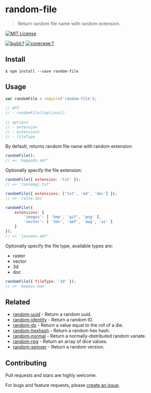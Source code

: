 # random-file

> Return random file name with random extension.


[![MIT License](https://img.shields.io/badge/license-MIT_License-green.svg?style=flat-square)](https://github.com/mock-end/random-file/blob/master/LICENSE)
  
[![build:?](https://img.shields.io/travis/mock-end/random-file/master.svg?style=flat-square)](https://travis-ci.org/mock-end/random-file)
[![coverage:?](https://img.shields.io/coveralls/mock-end/random-file/master.svg?style=flat-square)](https://coveralls.io/github/mock-end/random-file)
  
  
## Install
  
```
$ npm install --save random-file 
```
  
## Usage
  
```js
var randomFile = require('random-file');
  
// API
// - randomFile([options]);
  
// options
// - extension
// - extensions
// - fileType
```

By default, returns random file name with random extension:
  
```js
randomFile();
// => 'bappada.amf'
```

Optionally specify the file extension:

```js
randomFile({ extension: 'txt' });
// => 'tavnamgi.txt'

randomFile({ extensions: ['txt', 'md', 'doc'] });
// => 'ralve.doc'

randomFile({ 
    extensions: {
        'images': [ 'bmp', 'gif', 'png' ],
        'vector': [ '3dv', 'amf', 'awg', 'ai' ]
    } 
});
// => 'jeasmov.amf'
```
  
Optionally specify the file type, available types are:

- raster
- vector
- 3d
- doc

```js
randomFile({ fileType: '3d' });
// => 'mappos.max'
```
  
## Related
  
- [random-uuid](https://github.com/mock-end/random-uuid) - Return a random uuid.
- [random-identity](https://github.com/mock-end/random-identity) - Return a random ID.
- [random-dx](https://github.com/mock-end/random-dx) - Return a value equal to the roll of a die.
- [random-hexhash](https://github.com/mock-end/random-hexhash) - Return a random hex hash.
- [random-normal](https://github.com/mock-end/random-normal) - Return a normally-distributed random variate.
- [random-rpg](https://github.com/mock-end/random-rpg) - Return an array of dice values.
- [random-semver](https://github.com/mock-end/random-semver) - Return a random version.
  

## Contributing
  
Pull requests and stars are highly welcome.

For bugs and feature requests, please [create an issue](https://github.com/mock-end/random-file/issues/new).
